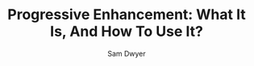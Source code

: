 ---
title: "Progressive Enhancement: What It Is, And How To Use It?"
link: https://www.smashingmagazine.com/2009/04/progressive-enhancement-what-it-is-and-how-to-use-it/
author: "Sam Dwyer"
site: "Smashing Magazine"
---